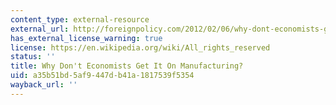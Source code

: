 ```yaml
---
content_type: external-resource
external_url: http://foreignpolicy.com/2012/02/06/why-dont-economists-get-it-on-manufacturing
has_external_license_warning: true
license: https://en.wikipedia.org/wiki/All_rights_reserved
status: ''
title: Why Don't Economists Get It On Manufacturing?
uid: a35b51bd-5af9-447d-b41a-1817539f5354
wayback_url: ''
---
```

